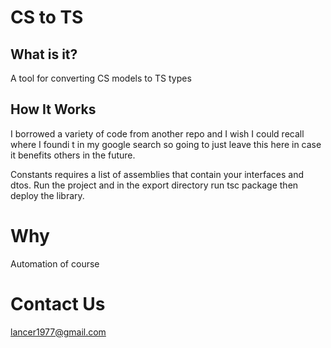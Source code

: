 # CS to TS

## What is it?

A tool for converting CS models to TS types

## How It Works

I borrowed a variety of code from another repo and I wish I could recall where I foundi t in my google search so going to just leave this here in case it benefits others in the future.

Constants requires a list of assemblies that contain your interfaces and dtos. Run the project and in the export directory run
tsc
package then deploy the library.

# Why
Automation of course
 
 
# Contact Us
lancer1977@gmail.com

